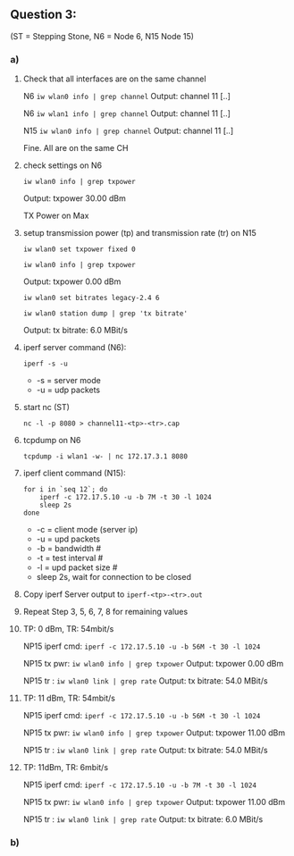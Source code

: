 ## Question 3:

(ST = Stepping Stone, N6 = Node 6, N15 Node 15)

### a)

1. Check that all interfaces are on the same channel

	N6 `iw wlan0 info | grep channel` Output: channel 11 [..]
	
	N6 `iw wlan1 info | grep channel` Output: channel 11 [..]
	
	N15 `iw wlan0 info | grep channel` Output: channel 11 [..]
	
	Fine. All are on the same CH

2. check settings on N6
	
	`iw wlan0 info | grep txpower`
	
 	Output: txpower 30.00 dBm
 	
 	TX Power on Max

3. setup transmission power (tp) and transmission rate (tr) on N15

	`iw wlan0 set txpower fixed 0`
	
	`iw wlan0 info | grep txpower`
	
	Output: txpower 0.00 dBm
	
	`iw wlan0 set bitrates legacy-2.4 6`
	
	`iw wlan0 station dump | grep 'tx bitrate'`
	
	Output: tx bitrate:	6.0 MBit/s
	

4. iperf server command (N6):
	
	`iperf -s -u`
	
	* -s = server mode
	* -u = udp packets

5. start nc  (ST)

	`nc -l -p 8080 > channel11-<tp>-<tr>.cap`

6. tcpdump on N6

	`tcpdump -i wlan1 -w- | nc 172.17.3.1 8080`
	
7. iperf client command (N15):

	```
	for i in `seq 12`; do 
		iperf -c 172.17.5.10 -u -b 7M -t 30 -l 1024
		sleep 2s
	done
	```

	
	* -c = client mode (server ip)
	* -u = upd packets
	* -b = bandwidth #
	* -t = test interval #
	* -l = upd packet size #
	* sleep 2s, wait for connection to be closed

8. Copy iperf Server output to `iperf-<tp>-<tr>.out`

9. Repeat Step 3, 5, 6, 7, 8 for remaining values

10. TP: 0 dBm, TR: 54mbit/s

	NP15 iperf cmd: `iperf -c 172.17.5.10 -u -b 56M -t 30 -l 1024`
 
 	NP15 tx pwr: `iw wlan0 info | grep txpower` Output: txpower 0.00 dBm
 	
 	NP15 tr : `iw wlan0 link | grep rate` Output: tx bitrate: 54.0 MBit/s
 	
11. TP: 11 dBm, TR: 54mbit/s

	NP15 iperf cmd: `iperf -c 172.17.5.10 -u -b 56M -t 30 -l 1024`
	
	NP15 tx pwr: `iw wlan0 info | grep txpower` Output: txpower 11.00 dBm
	
	NP15 tr : `iw wlan0 link | grep rate` Output: tx bitrate: 54.0 MBit/s
	
12. TP: 11dBm, TR: 6mbit/s

	NP15 iperf cmd: `iperf -c 172.17.5.10 -u -b 7M -t 30 -l 1024`
	
	NP15 tx pwr: `iw wlan0 info | grep txpower` Output: txpower 11.00 dBm
	
	NP15 tr : `iw wlan0 link | grep rate` Output: tx bitrate: 6.0 MBit/s
	

### b)
	
	